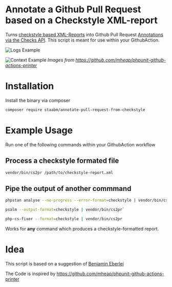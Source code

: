 # Annotate a Github Pull Request based on a Checkstyle XML-report

Turns [checkstyle based XML-Reports](https://github.com/FriendsOfPHP/PHP-CS-Fixer/blob/master/doc/checkstyle.xsd) into Github Pull Request [Annotations via the Checks API](https://developer.github.com/v3/checks/).
This script is meant for use within your GithubAction.

![Logs Example](https://github.com/mheap/phpunit-github-actions-printer/blob/master/phpunit-printer-logs.png?raw=true)

![Context Example](https://github.com/mheap/phpunit-github-actions-printer/blob/master/phpunit-printer-context.png?raw=true)
_Images from https://github.com/mheap/phpunit-github-actions-printer_

# Installation

Install the binary via composer
```bash
composer require staabm/annotate-pull-request-from-checkstyle
```

# Example Usage

Run one of the following commands within your GithubAction workflow

## Process a checkstyle formated file

```bash
vendor/bin/cs2pr /path/to/checkstyle-report.xml
```

## Pipe the output of another commmand

```bash
phpstan analyse --no-progress --error-format=checkstyle | vendor/bin/cs2pr
```

```bash
psalm --output-format=checkstyle | vendor/bin/cs2pr`
```

```bash
php-cs-fixer --format=checkstyle | vendor/bin/cs2pr
```

Works for __any__ command which produces a checkstyle-formatted report.

# Idea

This script is based on a suggestion of [Benjamin Eberlei](https://twitter.com/beberlei/status/1218970454557372416)

The Code is inspired by https://github.com/mheap/phpunit-github-actions-printer
